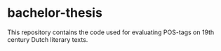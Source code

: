 # bachelor-thesis
This repository contains the code used for evaluating POS-tags on 19th century Dutch literary texts.
